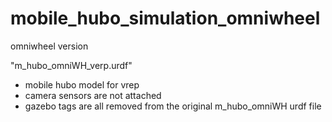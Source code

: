 # mobile_hubo_simulation_omniwheel
omniwheel version

"m_hubo_omniWH_verp.urdf"
- mobile hubo model for vrep
- camera sensors are not attached
- gazebo tags are all removed from the original m_hubo_omniWH urdf file
